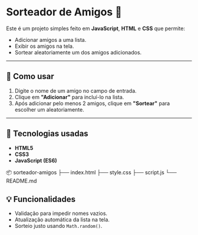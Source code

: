# Sorteador de Amigos 🎲

Este é um projeto simples feito em **JavaScript**, **HTML** e **CSS** que permite:

- Adicionar amigos a uma lista.
- Exibir os amigos na tela.
- Sortear aleatoriamente um dos amigos adicionados.

---

## 🚀 Como usar

1. Digite o nome de um amigo no campo de entrada.
2. Clique em **"Adicionar"** para incluí-lo na lista.
3. Após adicionar pelo menos 2 amigos, clique em **"Sortear"** para escolher um aleatoriamente.

---

## 🧠 Tecnologias usadas

- **HTML5**
- **CSS3**
- **JavaScript (ES6)**

📦 sorteador-amigos
├── index.html
├── style.css
├── script.js
└── README.md


## 💡 Funcionalidades

- Validação para impedir nomes vazios.
- Atualização automática da lista na tela.
- Sorteio justo usando `Math.random()`.
